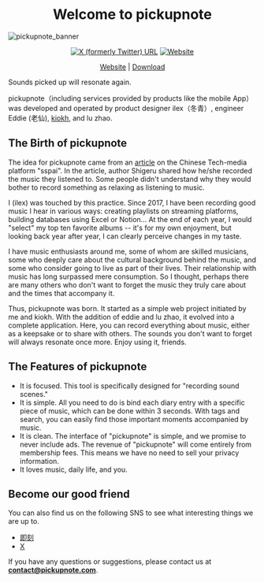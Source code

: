 <!--

**Here are some ideas to get you started:**

🙋‍♀️ A short introduction - what is your organization all about?
🌈 Contribution guidelines - how can the community get involved?
👩‍💻 Useful resources - where can the community find your docs? Is there anything else the community should know?
🍿 Fun facts - what does your team eat for breakfast?
🧙 Remember, you can do mighty things with the power of [Markdown](https://docs.github.com/github/writing-on-github/getting-started-with-writing-and-formatting-on-github/basic-writing-and-formatting-syntax)
-->

<h1 align="center">Welcome to pickupnote</h1>

![pickupnote_banner](https://github.com/ogkmm/.github/assets/21698963/d8bfd5fb-5ce6-4299-a888-fcec67fee0b5)

<p align="center">
  <a href="https://twitter.com/pickupnote"><img alt="X (formerly Twitter) URL" src="https://img.shields.io/twitter/url?url=https%3A%2F%2Ftwitter.com%2Fpickupnote&style=flat-square&logo=x&label=pickupnote&link=https%3A%2F%2Ftwitter.com%2Fpickupnote"></a>
  <a href="https://pickupnote.com"><img alt="Website" src="https://img.shields.io/website?url=https%3A%2F%2Fpickupnote.com&style=flat-square"></a>
</p>

<p align="center"><a href="https://pickupnote.com">Website</a> | <a href="">Download</a></p>

Sounds picked up will resonate again.

pickupnote（including services provided by products like the mobile App）was developed and operated by product designer ilex（冬青）, engineer Eddie (老仙), [kiokh](https://github.com/kiotlin), and lu zhao.

## The Birth of pickupnote

The idea for pickupnote came from an [article](https://sspai.com/post/83174) on the Chinese Tech-media platform "sspai". In the article, author Shigeru shared how he/she recorded the music they listened to. Some people didn't understand why they would bother to record something as relaxing as listening to music.

I (ilex) was touched by this practice. Since 2017, I have been recording good music I hear in various ways: creating playlists on streaming platforms, building databases using Excel or Notion... At the end of each year, I would "select" my top ten favorite albums -- it's for my own enjoyment, but looking back year after year, I can clearly perceive changes in my taste.

I have music enthusiasts around me, some of whom are skilled musicians, some who deeply care about the cultural background behind the music, and some who consider going to live as part of their lives. Their relationship with music has long surpassed mere consumption. So I thought, perhaps there are many others who don't want to forget the music they truly care about and the times that accompany it.

Thus, pickupnote was born. It started as a simple web project initiated by me and kiokh. With the addition of eddie and lu zhao, it evolved into a complete application. Here, you can record everything about music, either as a keepsake or to share with others. The sounds you don't want to forget will always resonate once more. Enjoy using it, friends.

## The Features of pickupnote

- It is focused. This tool is specifically designed for "recording sound scenes."
- It is simple. All you need to do is bind each diary entry with a specific piece of music, which can be done within 3 seconds. With tags and search, you can easily find those important moments accompanied by music.
- It is clean. The interface of "pickupnote" is simple, and we promise to never include ads. The revenue of "pickupnote" will come entirely from membership fees. This means we have no need to sell your privacy information.
- It loves music, daily life, and you.

## Become our good friend

You can also find us on the following SNS to see what interesting things we are up to.

- [即刻](https://okjk.co/XfwCJ1)
- [X](https://twitter.com/pickupnote)

If you have any questions or suggestions, please contact us at **contact@pickupnote.com**.

